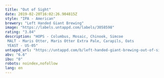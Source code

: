 ```yaml
---
title: "Out of Sight"
date: 2019-02-20T16:02:26.904815Z
style: "IPA - American"
brewery: "Left Handed Giant Brewing"
image: "https://labels.untappd.com/labels/3058598"
rating: "3.84"
description: "HOPS - Columbus, Mosaic, Chinook, Simcoe MALT - Maris Otter, Maris Otter Extra Pale, Carapils, Oats YEAST - US-05"
untappd_url: "https://untappd.com/b/left-handed-giant-brewing-out-of-sight/3058598"
abv: "6.6"
ibu: "0"
robots: noindex,nofollow
lang: en
---
```

